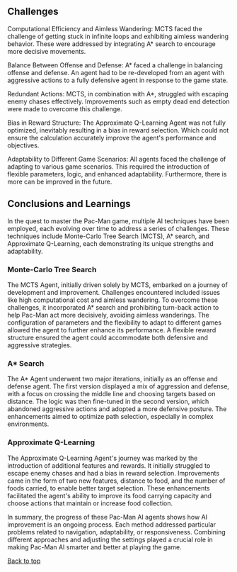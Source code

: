 ## Challenges  
Computational Efficiency and Aimless Wandering: MCTS faced the challenge of getting stuck in infinite loops and exhibiting aimless wandering behavior. These were addressed by integrating A* search to encourage more decisive movements.

Balance Between Offense and Defense: A* faced a challenge in balancing offense and defense. An agent had to be re-developed from an agent with aggressive actions to a fully defensive agent in response to the game state.

Redundant Actions: MCTS, in combination with A*, struggled with escaping enemy chases effectively. Improvements such as empty dead end detection were made to overcome this challenge.

Bias in Reward Structure: The Approximate Q-Learning Agent was not fully optimized, inevitably resulting in a bias in reward selection. Which could not ensure the calculation accurately improve the agent's performance and objectives.

Adaptability to Different Game Scenarios: All agents faced the challenge of adapting to various game scenarios. This required the introduction of flexible parameters, logic, and enhanced adaptability. Furthermore, there is more can be improved in the future.


## Conclusions and Learnings
In the quest to master the Pac-Man game, multiple AI techniques have been employed, each evolving over time to address a series of challenges. These techniques include Monte-Carlo Tree Search (MCTS), A* search, and Approximate Q-Learning, each demonstrating its unique strengths and adaptability.

### Monte-Carlo Tree Search
The MCTS Agent, initially driven solely by MCTS, embarked on a journey of development and improvement. Challenges encountered included issues like high computational cost and aimless wandering. To overcome these challenges, it incorporated A* search and prohibiting turn-back action to help Pac-Man act more decisively, avoiding aimless wanderings. The configuration of parameters and the flexibility to adapt to different games allowed the agent to further enhance its performance. A flexible reward structure ensured the agent could accommodate both defensive and aggressive strategies.

### A* Search
The A* Agent underwent two major iterations, initially as an offense and defense agent. The first version displayed a mix of aggression and defense, with a focus on crossing the middle line and choosing targets based on distance. The logic was then fine-tuned in the second version, which abandoned aggressive actions and adopted a more defensive posture. The enhancements aimed to optimize path selection, especially in complex environments.

### Approximate Q-Learning
The Approximate Q-Learning Agent's journey was marked by the introduction of additional features and rewards. It initially struggled to escape enemy chases and had a bias in reward selection. Improvements came in the form of two new features, distance to food, and the number of foods carried, to enable better target selection. These enhancements facilitated the agent's ability to improve its food carrying capacity and choose actions that maintain or increase food collection.


In summary, the progress of these Pac-Man AI agents shows how AI improvement is an ongoing process. Each method addressed particular problems related to navigation, adaptability, or responsiveness. Combining different approaches and adjusting the settings played a crucial role in making Pac-Man AI smarter and better at playing the game.

[Back to top](#challenges)